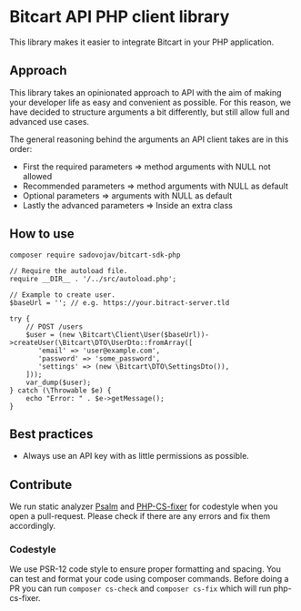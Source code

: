 # Bitcart API PHP client library
This library makes it easier to integrate Bitcart in your PHP application.

## Approach
This library takes an opinionated approach to API with the aim of making your developer life as easy and convenient as possible.
For this reason, we have decided to structure arguments a bit differently, but still allow full and advanced use cases.

The general reasoning behind the arguments an API client takes are in this order:
- First the required parameters => method arguments with NULL not allowed
- Recommended parameters => method arguments with NULL as default
- Optional parameters => arguments with NULL as default
- Lastly the advanced parameters => Inside an extra class

## How to use

```
composer require sadovojav/bitcart-sdk-php
```

```
// Require the autoload file.
require __DIR__ . '/../src/autoload.php';

// Example to create user.
$baseUrl = ''; // e.g. https://your.bitract-server.tld

try {
    // POST /users
    $user = (new \Bitcart\Client\User($baseUrl))->createUser(\Bitcart\DTO\UserDto::fromArray([
       'email' => 'user@example.com',
       'password' => 'some_password',
       'settings' => (new \Bitcart\DTO\SettingsDto()),
    ]));
    var_dump($user);
} catch (\Throwable $e) {
    echo "Error: " . $e->getMessage();
}
```

## Best practices
- Always use an API key with as little permissions as possible.

## Contribute
We run static analyzer [Psalm](https://psalm.dev/) and [PHP-CS-fixer](https://github.com/FriendsOfPhp/PHP-CS-Fixer) for codestyle when you open a pull-request. Please check if there are any errors and fix them accordingly.

### Codestyle
We use PSR-12 code style to ensure proper formatting and spacing. You can test and format your code using composer commands. Before doing a PR you can run `composer cs-check` and `composer cs-fix` which will run php-cs-fixer.